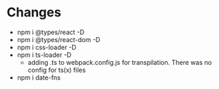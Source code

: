 
Changes
=================

- npm i @types/react -D
- npm i @types/react-dom -D
- npm i css-loader -D
- npm i ts-loader -D
  - adding .ts to webpack.config.js for transpilation. There was no config for ts(x) files
- npm i date-fns